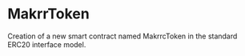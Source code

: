 # MakrrToken
 Creation of a new smart contract named MakrrcToken in the standard ERC20 interface model.
